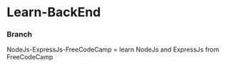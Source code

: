 # Learn-BackEnd

### Branch

NodeJs-ExpressJs-FreeCodeCamp = learn NodeJs and ExpressJs from FreeCodeCamp
